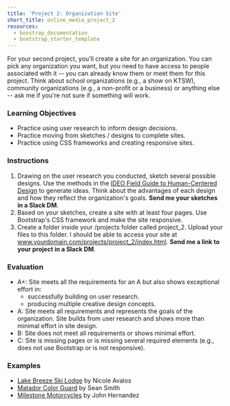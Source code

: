 ```yaml
---
title: 'Project 2: Organization Site'
short_title: online_media_project_2
resources:
  - boostrap_documentation
  - bootstrap_starter_template
---
```


For your second project, you'll create a site for an organization. You can pick any organization you want, but you need to have access to people associated with it -- you can already know them or meet them for this project. Think about school organizations (e.g., a show on KTSW), community organizations (e.g., a non-profit or a business) or anything else -- ask me if you're not sure if something will work.  

### Learning Objectives

- Practice using user research to inform design decisions.
- Practice moving from sketches / designs to complete sites.
- Practice using CSS frameworks and creating responsive sites.

### Instructions

1. Drawing on the user research you conducted, sketch several possible designs. Use the methods in the [IDEO Field Guide to Human-Centered Design](/assets/readings/field_guide_to_user_centered_design.pdf) to generate ideas. Think about the advantages of each design and how they reflect the organization's goals. __Send me your sketches in a Slack DM__.
2. Based on your sketches, create a site with at least four pages. Use Bootstrap's CSS framework and make the site responsive.
3. Create a folder inside your /projects folder called project_2. Upload your files to this folder. I should be able to access your site at www.yourdomain.com/projects/project_2/index.html. __Send me a link to your project in a Slack DM__.

### Evaluation

- A+: Site meets all the requirements for an A but also shows exceptional effort in:
  - successfully building on user research.
  - producing multiple creative design concepts.
- A: Site meets all requirements and represents the goals of the organization. Site builds from user research and shows more than minimal effort in site design.
- B: Site does not meet all requirements or shows minimal effort.
- C: Site is missing pages or is missing several required elements (e.g., does not use Bootstrap or is not responsive).

### Examples

- [Lake Breeze Ski Lodge](/assets/example_projects/lake_breeze_ski_lodge) by Nicole Avalos
- [Matador Color Guard](/assets/example_projects/matador_color_guard) by Sean Smith
- [Milestone Motorcycles](/assets/example_projects/milestone_motorcycles) by John Hernandez
